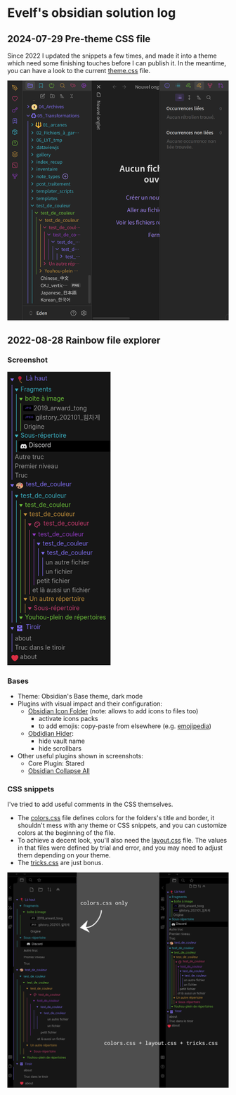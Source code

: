 # Evelf's obsidian solution log

## 2024-07-29 Pre-theme CSS file

Since 2022 I updated the snippets a few times, and made it into a theme which need some finishing touches before I can publish it.
In the meantime, you can have a look to the current [theme.css](pre-theme/theme.css) file.

![Pre-theme screenshot](pre-theme/theme-screenshot-2024-07-29.png)


## 2022-08-28 Rainbow file explorer

### Screenshot

![Screenshot Outline](rainbow-file_explorer/demo-screenshot-outline.png)

### Bases

- Theme: Obsidian's Base theme, dark mode
- Plugins with visual impact and their configuration:
  - [Obsidian Icon Folder](https://github.com/FlorianWoelki/obsidian-icon-folder) (note: allows to add icons to files too)
    - activate icons packs
    - to add emojis: copy-paste from elsewhere (e.g. [emojipedia](https://emojipedia.org/))
  - [Obdidian Hider](https://github.com/kepano/obsidian-hider):
    - hide vault name
    - hide scrollbars
- Other useful plugins shown in screenshots:
  - Core Plugin: Stared
  - [Obsidian Collapse All](https://github.com/OfficerHalf/obsidian-collapse-all)

### CSS snippets

I've tried to add useful comments in the CSS themselves.
- The [colors.css](rainbow-file_explorer/evelf-rainbow_file_explorer-colors.css) file defines colors for the folders's title and border, it shouldn't mess with any theme or CSS snippets, and you can customize colors at the beginning of the file.
- To achieve a decent look, you'll also need the [layout.css](rainbow-file_explorer/evelf-rainbow_file_explorer-layout.css) file. The values in that files were defined by trial and error, and you may need to adjust them depending on your theme.
- The [tricks.css](rainbow-file_explorer/evelf-rainbow_file_explorer-other_tricks.css) are just bonus.

![Screenshots](rainbow-file_explorer/demo-screenshots.png)
